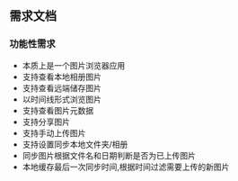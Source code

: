 ## 需求文档
### 功能性需求
* 本质上是一个图片浏览器应用
* 支持查看本地相册图片
* 支持查看远端储存图片
* 以时间线形式浏览图片
* 支持查看图片元数据
* 支持分享图片
* 支持手动上传图片
* 支持设置同步本地文件夹/相册
* 同步图片根据文件名和日期判断是否为已上传图片
* 本地缓存最后一次同步时间,根据时间过滤需要上传的新图片